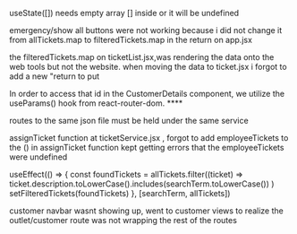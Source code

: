 useState([]) needs empty array [] inside or it will be undefined

emergency/show all buttons were not working because i did not change it from allTickets.map to filteredTickets.map in the return on app.jsx

the filteredTickets.map on ticketList.jsx,was rendering the data onto the web tools but not the website. when moving the data to ticket.jsx i forgot to add a new "return
 to put <Tickets ticket={ticketobj} />

 In order to access that id in the CustomerDetails component, we utilize the useParams() hook from react-router-dom. ****


routes to the same json file must be held under the same service 


assignTicket function at ticketService.jsx , forgot to add employeeTickets to the () in assignTicket function kept getting errors that the employeeTickets were undefined 

  useEffect(() => {
    const foundTickets = allTickets.filter((ticket) => 
      ticket.description.toLowerCase().includes(searchTerm.toLowerCase())
    )
    setFilteredTickets(foundTickets)
  }, [searchTerm, allTickets])


customer navbar wasnt showing up, went to customer views to realize the outlet/customer route was not wrapping the rest of the routes 